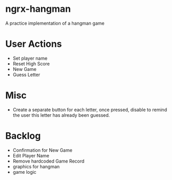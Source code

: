 # ngrx-hangman
A practice implementation of a hangman game

# User Actions

- Set player name
- Reset High Score
- New Game
- Guess Letter

# Misc

- Create a separate button for each letter, once pressed, disable to remind the user this letter has already been guessed.

# Backlog

- Confirmation for New Game
- Edit Player Name
- Remove hardcoded Game Record
- graphics for hangman
- game logic
